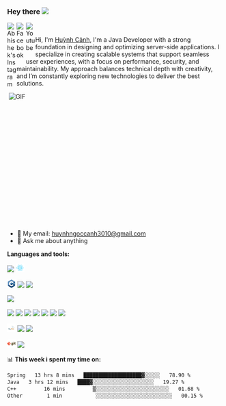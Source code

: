 ### Hey there <img src="https://media.giphy.com/media/hvRJCLFzcasrR4ia7z/giphy.gif" width="25px">
<a href="https://www.instagram.com/huynhf.canhr/">
  <img align="left" alt="Abhishek's Instagram" width="22px" src="https://raw.githubusercontent.com/hussainweb/hussainweb/main/icons/instagram.png" />
</a>
<a href="https://www.facebook.com/profile.php?id=100017301409184">
  <img align="left" alt="Facebook" width="22px" src="https://cdn.pixabay.com/photo/2015/05/17/10/51/facebook-770688_1280.png" />
</a>
<a href="https://www.youtube.com/channel/UCYSQD-tODPkJ3OLQSY1MdDQ">
  <img align="left" alt="Youtube" width="22px" src="https://play-lh.googleusercontent.com/lMoItBgdPPVDJsNOVtP26EKHePkwBg-PkuY9NOrc-fumRtTFP4XhpUNk_22syN4Datc" />
</a>

<br />

Hi, I'm [Huỳnh Cảnh](https://www.facebook.com/profile.php?id=100017301409184), I'm a Java Developer with a strong foundation in designing and optimizing server-side applications. I specialize in creating scalable systems that support seamless user experiences, with a focus on performance, security, and maintainability. My approach balances technical depth with creativity, and I’m constantly exploring new technologies to deliver the best solutions.



  <img align="right" alt="GIF" src="https://github.com/abhisheknaiidu/abhisheknaiidu/blob/master/code.gif?raw=true" width="500" height="320" />
  
- 💼 My email: huynhngoccanh3010@gmail.com
- 💬 Ask me about anything

**Languages and tools:**  

<code><img height="20" src="https://namcoi.com/wp-content/uploads/2019/09/html-css-js.jpg"></code>
<code><img height="20" src="https://raw.githubusercontent.com/github/explore/80688e429a7d4ef2fca1e82350fe8e3517d3494d/topics/react/react.png"></code>

<code><img height="20" src="https://raw.githubusercontent.com/github/explore/80688e429a7d4ef2fca1e82350fe8e3517d3494d/topics/cpp/cpp.png"></code>
<code><img height="20" src="http://itplus-academy.edu.vn/upload/c47d9c29fc44c2b7996a2613aec3c1f9/files/writer1/jv.jpg"></code>
<code><img height="20" src="https://banner2.cleanpng.com/20180328/dcw/avjstgex3.webp"></code>

<code><img height="20" src="https://encrypted-tbn0.gstatic.com/images?q=tbn:ANd9GcSirTOOfVv9tC3DhaCLAJ4Mj_w5V0tyAwFfUQ&s"></code>

<code><img height="20" src="http://2.bp.blogspot.com/-OY1kNlSRYuE/T9wyJx3pggI/AAAAAAAAA94/xIfuzk9kI4s/s1600/Dev-C++.jpg"></code>
<code><img height="20" src="https://upload.wikimedia.org/wikipedia/commons/thumb/2/2c/Visual_Studio_Icon_2022.svg/1200px-Visual_Studio_Icon_2022.svg.png"></code>
<code><img height="20" src="https://yt3.ggpht.com/_q52i8bUAEvcb7JR4e-eNTv23y2A_wg5sCz0NC0GrGtcw1CRMWJSOPVHUDh_bngD0q4gMvVeoA=s900-c-k-c0x00ffffff-no-rj"></code>
<code><img height="20" src="https://encrypted-tbn0.gstatic.com/images?q=tbn:ANd9GcQATCRivkyKDL0G_1tq7zikQcnw4UInvfajQg&usqp=CAU"></code>
<code><img height="20" src="https://stackjava.com/wp-content/uploads/2017/12/spring-logo.png"></code>
<code><img height="20" src="https://upload.wikimedia.org/wikipedia/commons/thumb/9/98/Apache_NetBeans_Logo.svg/800px-Apache_NetBeans_Logo.svg.png"></code>
<code><img height="20" src="https://shareprogramming.net/wp-content/uploads/2021/02/kisspng-eclipse-computer-icons-integrated-development-envi-eclipse-5ac531e02a77f0.157488451522872800174.jpg"></code>

<code><img height="20" src="https://raw.githubusercontent.com/github/explore/80688e429a7d4ef2fca1e82350fe8e3517d3494d/topics/mysql/mysql.png"></code>
<code><img height="20" src="https://st.quantrimang.com/photos/image/2018/01/08/microsoft-sql-server-640.jpg"></code>
<code><img height="20" src="https://media.licdn.com/dms/image/D5612AQGTzGGnu886Vw/article-cover_image-shrink_720_1280/0/1680581578662?e=2147483647&v=beta&t=Jc3XYEXXsZNfua5Dy96AX17G59H2LrEj4mcGb6rWt60"></code>

<code><img height="20" src="https://raw.githubusercontent.com/github/explore/80688e429a7d4ef2fca1e82350fe8e3517d3494d/topics/git/git.png"></code>
<code><img height="20" src="https://timoday.edu.vn/wp-content/uploads/2019/12/Postman.png"></code>


📊 **This week i spent my time on:**
<!--START_SECTION:waka-->

```text
Spring   13 hrs 8 mins   ███████████████████▓░░░░░   78.90 %
Java   3 hrs 12 mins   ████▓░░░░░░░░░░░░░░░░░░░░   19.27 %
C++         16 mins         ▒░░░░░░░░░░░░░░░░░░░░░░░░   01.68 %
Other        1 min           ░░░░░░░░░░░░░░░░░░░░░░░░░   00.15 %
```

<!--END_SECTION:waka-->


<!-- TODO-IST:END -->



